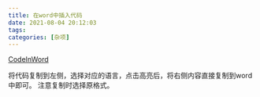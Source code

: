 ```yaml
---
title: 在word中插入代码
date: 2021-08-04 20:12:03
tags:
categories: [杂项]
---
```

[CodeInWord](http://www.codeinword.com/)

将代码复制到左侧，选择对应的语言，点击高亮后，将右侧内容直接复制到word中即可。
注意复制时选择原格式。